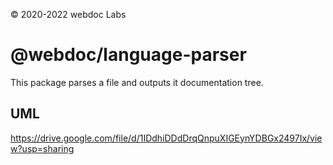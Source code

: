 © 2020-2022 webdoc Labs

# @webdoc/language-parser

This package parses a file and outputs it documentation tree.

## UML

https://drive.google.com/file/d/1IDdhiDDdDrqQnpuXIGEynYDBGx2497Ix/view?usp=sharing
